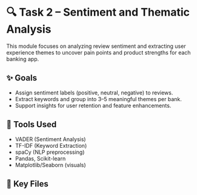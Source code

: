 # 🔍 Task 2 – Sentiment and Thematic Analysis

This module focuses on analyzing review sentiment and extracting user experience themes to uncover pain points and product strengths for each banking app.

## ✨ Goals

- Assign sentiment labels (positive, neutral, negative) to reviews.
- Extract keywords and group into 3–5 meaningful themes per bank.
- Support insights for user retention and feature enhancements.

## 🧪 Tools Used

- VADER (Sentiment Analysis)
- TF-IDF (Keyword Extraction)
- spaCy (NLP preprocessing)
- Pandas, Scikit-learn
- Matplotlib/Seaborn (visuals)

## 📁 Key Files
